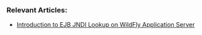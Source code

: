 ### Relevant Articles:

- [Introduction to EJB JNDI Lookup on WildFly Application Server](https://www.baeldung.com/wildfly-ejb-jndi)
